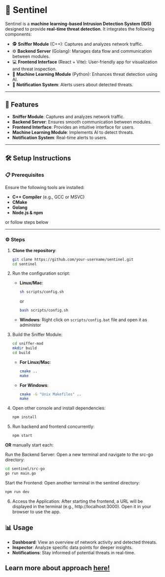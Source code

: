 # 🚨 Sentinel

Sentinel is a **machine learning-based Intrusion Detection System (IDS)** designed to provide **real-time threat detection**. It integrates the following components:

- 🕵️ **Sniffer Module** (C++): Captures and analyzes network traffic.
- ⚙️ **Backend Server** (Golang): Manages data flow and communication between modules.
- 💻 **Frontend Interface** (React + Vite): User-friendly app for visualization and threat inspection.
- 🧠 **Machine Learning Module** (Python): Enhances threat detection using AI.
- 🔔 **Notification System**: Alerts users about detected threats.

---

## 🌟 Features

- **Sniffer Module**: Captures and analyzes network traffic.
- **Backend Server**: Ensures smooth communication between modules.
- **Frontend Interface**: Provides an intuitive interface for users.
- **Machine Learning Module**: Implements AI to detect threats.
- **Notification System**: Real-time alerts to users.

---

## 🛠️ Setup Instructions

### 📋 Prerequisites

Ensure the following tools are installed:

- **C++ Compiler** (e.g., GCC or MSVC)
- **CMake**
- **Golang**
- **Node.js & npm**

or follow steps below

---

### ⚙️ Steps

1. **Clone the repository**:
   ```bash
   git clone https://github.com/your-username/sentinel.git
   cd sentinel
   ```
   
2. Run the configuration script:
   - **Linux/Mac**:
     ```bash
     sh scripts/config.sh
     ```
     or
     
     ```bash
     bash scripts/config.sh
     ```
    - **Windows**:
      Right click on `scripts/config.bat` file and open it as administor
   
3. Build the Sniffer Module:
   ```bash
   cd sniffer-mod
   mkdir build
   cd build
   ```
    - **For Linux/Mac**:
      ```bash
      cmake ..
      make
      ```
    - **For Windows**:
      ```bash
      cmake -G "Unix Makefiles" ..
      make
      ```

4. Open other console and install dependencies:
   ```bash
   npm install
   ```
   
5. Run backend and frontend concurrently:
   ```bash
   npm start
   ```
**OR** manually start each:

Run the Backend Server: Open a new terminal and navigate to the src-go directory:
   ```bash
   cd sentinel/src-go
   go run main.go
   ```
Start the Frontend: Open another terminal in the sentinel directory:
   ```bash
   npm run dev
   ```
6. Access the Application: After starting the frontend, a URL will be displayed in the terminal (e.g., http://localhost:3000). Open it in your browser to use the app.

## 📊 Usage
- **Dashboard**: View an overview of network activity and detected threats.
- **Inspector**: Analyze specific data points for deeper insights.
- **Notifications**: Stay informed of potential threats in real-time.

## Learn more about approach [here!](https://github.com/tr41z/sentinel/blob/sentinel/docs/APPROACH.md)
